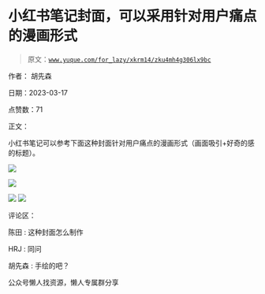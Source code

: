# 小红书笔记封面，可以采用针对用户痛点的漫画形式

> 原文：[`www.yuque.com/for_lazy/xkrm14/zku4mh4g306lx9bc`](https://www.yuque.com/for_lazy/xkrm14/zku4mh4g306lx9bc)



作者： 胡先森



日期：2023-03-17



点赞数：71

<ne-hole id="ufe9f3318" data-lake-id="ufe9f3318">

正文：



小红书笔记可以参考下面这种封面针对用户痛点的漫画形式（画面吸引+好奇的感的标题）。



![](img/fb99e02e81445f1e97d8d354cb619cd8.png)



![](img/a18b0a0cab1a39c2757d315ea18481a2.png)



![](img/be9842d669ac8b6e300ff4bdae4a1c41.png)  <ne-p id="ue0af5b47" data-lake-id="ue0af5b47">![](img/c4ccbb5882c1df9f5b913dc9db436632.png)

<ne-hole id="u1c3a72a1" data-lake-id="u1c3a72a1">

评论区：



陈田 : 这种封面怎么制作



HRJ : 同问



胡先森 : 手绘的吧？

<ne-hole id="ua3fbbaee" data-lake-id="ua3fbbaee">

公众号懒人找资源，懒人专属群分享

</ne-hole></ne-hole></ne-p></ne-hole>